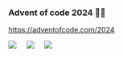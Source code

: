 
### Advent of code 2024 🎅🏼

https://adventofcode.com/2024

![](https://img.shields.io/badge/day%20📅-24-blue) &nbsp;&nbsp;&nbsp; ![](https://img.shields.io/badge/stars%20⭐-29-yellow) &nbsp;&nbsp;&nbsp; ![](https://img.shields.io/badge/days%20completed-13-red)
